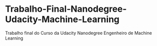 # Trabalho-Final-Nanodegree-Udacity-Machine-Learning
Trabalho final do Curso da Udacity Nanodegree Engenheiro de Machine Learning
